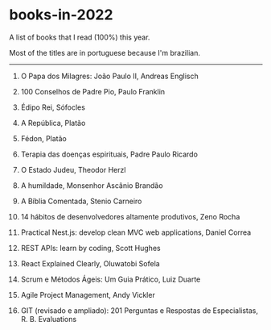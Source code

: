 # books-in-2022

A list of books that I read (100%) this year.

Most of the titles are in portuguese because I'm brazilian.

---

1. O Papa dos Milagres: João Paulo II, Andreas Englisch

2. 100 Conselhos de Padre Pio, Paulo Franklin

3. Édipo Rei, Sófocles

4. A República, Platão

5. Fédon, Platão

6. Terapia das doenças espirituais, Padre Paulo Ricardo

7. O Estado Judeu, Theodor Herzl

8. A humildade, Monsenhor Ascânio Brandão

9. A Bíblia Comentada, Stenio Carneiro

10. 14 hábitos de desenvolvedores altamente produtivos, Zeno Rocha

11. Practical Nest.js: develop clean MVC web applications, Daniel Correa

12. REST APIs: learn by coding, Scott Hughes

13. React Explained Clearly, Oluwatobi Sofela

14. Scrum e Métodos Ágeis: Um Guia Prático, Luiz Duarte

15. Agile Project Management, Andy Vickler

16. GIT (revisado e ampliado): 201 Perguntas e Respostas de Especialistas, R. B. Evaluations
